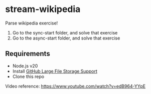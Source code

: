 # stream-wikipedia

Parse wikipedia exercise!

1. Go to the sync-start folder, and solve that exercise
2. Go to the async-start folder, and solve that exercise

## Requirements

* Node.js v20
* Install [GitHub Large File Storage Support](https://docs.github.com/en/repositories/working-with-files/managing-large-files/installing-git-large-file-storage)
* Clone this repo

Video reference: https://www.youtube.com/watch?v=edB964-YYpE